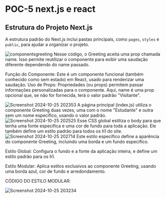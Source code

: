 # POC-5 next.js e react
## Estrutura do Projeto Next.js

A estrutura padrão do Next.js inclui pastas principais, como `pages`, `styles` e `public`, para ajudar a organizar o projeto. 

![componentsgreeting](https://github.com/user-attachments/assets/63bb7188-dee5-4949-bdd3-92e3f7d26939)
Nesse código, o Greeting aceita uma prop chamada name. Isso permite reutilizar o componente para exibir uma saudação diferente dependendo do name passado.

Função do Componente: Este é um componente funcional (também conhecido como sem estado) em React, usado para renderizar uma saudação.
Uso de Props: Propriedades (ou props) permitem passar informações personalizadas para o componente. Aqui, name é uma prop opcional que, se não for fornecida, terá o valor padrão "Visitante".

![Screenshot 2024-10-25 202353](https://github.com/user-attachments/assets/427aceb2-ce2c-4909-861e-c7f8316ca219)
A página principal (index.js) utiliza o componente Greeting duas vezes, uma com o nome "Estudante" e outra sem um nome específico, usando o valor padrão.
![Screenshot 2024-10-25 202525](https://github.com/user-attachments/assets/af99b414-8d2e-4500-8619-5594d0506c6c)
Esse CSS global estiliza o body para que tenha uma fonte específica e uma cor de fundo para toda a aplicação. Ele também define um estilo padrão para todos os h1 do site.
![Screenshot 2024-10-25 202714](https://github.com/user-attachments/assets/1dc7a218-7ccb-4d22-8847-d9ce6e841413)
Este estilo específico define a aparência do componente Greeting, incluindo uma borda e um fundo específico.

Estilo Global: Configura o fundo e a fonte da aplicação inteira, e define um estilo padrão para os h1.


Estilo Modular: Aplica estilos exclusivos ao componente Greeting, usando uma borda azul, cor de fundo e arredondamento.
 
 CÓDIGO DO ESTILO MODULAR:
 
 ![Screenshot 2024-10-25 203234](https://github.com/user-attachments/assets/c73a2e40-4124-4e68-ae16-95190d3018f1)

